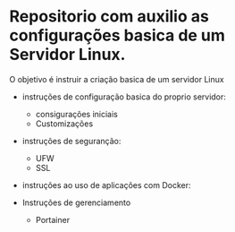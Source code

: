 # Repositorio com auxilio as configurações basica de um Servidor Linux.

O objetivo é instruir a criação basica de um servidor Linux

- instruções de configuração basica do proprio servidor:
    - consigurações iniciais
    - Customizações

- instruções de seguranção:
    - UFW
    - SSL

- instruções ao uso de aplicações com Docker:

- Instruções de gerenciamento 
    - Portainer


